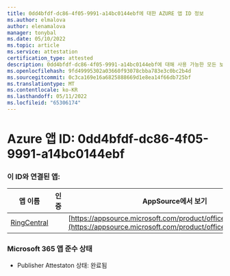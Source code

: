 ```yaml
---
title: 0dd4bfdf-dc86-4f05-9991-a14bc0144ebf에 대한 AZURE 앱 ID 정보
ms.author: elmalova
author: elenamalova
manager: tonybal
ms.date: 05/10/2022
ms.topic: article
ms.service: attestation
certification_type: attested
description: 0dd4bfdf-dc86-4f05-9991-a14bc0144ebf에 대해 사용 가능한 모든 보안 및 규정 준수 정보입니다.
ms.openlocfilehash: 9fd49995302a03660f93078cbba783e3c0bc2b4d
ms.sourcegitcommit: 0c3ca169e16a6825888669d1e8ea14f66db725bf
ms.translationtype: MT
ms.contentlocale: ko-KR
ms.lasthandoff: 05/11/2022
ms.locfileid: "65306174"
---
```

# <a name="azure-app-id-0dd4bfdf-dc86-4f05-9991-a14bc0144ebf"></a>Azure 앱 ID: 0dd4bfdf-dc86-4f05-9991-a14bc0144ebf


### <a name="apps-associated-with-this-id"></a>이 ID와 연결된 앱:
| **앱 이름** | **인증** | **AppSource에서 보기** |
|--------------|---------------|-----------------------|
| [RingCentral](../forward/WA200000135.md) |  | [https://appsource.microsoft.com/product/office/WA200000135](https://appsource.microsoft.com/product/office/WA200000135) |

### <a name="microsoft-365-app-compliance-status"></a>Microsoft 365 앱 준수 상태
- Publisher Attestaton 상태: 완료됨
